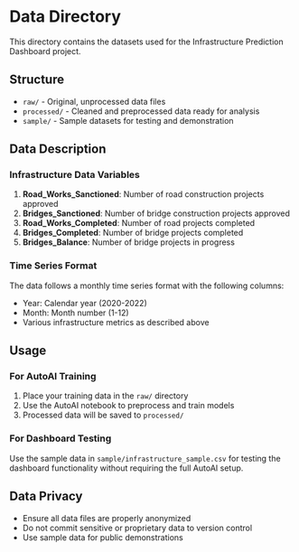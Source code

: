 # Data Directory

This directory contains the datasets used for the Infrastructure Prediction Dashboard project.

## Structure

- `raw/` - Original, unprocessed data files
- `processed/` - Cleaned and preprocessed data ready for analysis
- `sample/` - Sample datasets for testing and demonstration

## Data Description

### Infrastructure Data Variables

1. **Road_Works_Sanctioned**: Number of road construction projects approved
2. **Bridges_Sanctioned**: Number of bridge construction projects approved  
3. **Road_Works_Completed**: Number of road projects completed
4. **Bridges_Completed**: Number of bridge projects completed
5. **Bridges_Balance**: Number of bridge projects in progress

### Time Series Format

The data follows a monthly time series format with the following columns:
- Year: Calendar year (2020-2022)
- Month: Month number (1-12)
- Various infrastructure metrics as described above

## Usage

### For AutoAI Training
1. Place your training data in the `raw/` directory
2. Use the AutoAI notebook to preprocess and train models
3. Processed data will be saved to `processed/`

### For Dashboard Testing
Use the sample data in `sample/infrastructure_sample.csv` for testing the dashboard functionality without requiring the full AutoAI setup.

## Data Privacy

- Ensure all data files are properly anonymized
- Do not commit sensitive or proprietary data to version control
- Use sample data for public demonstrations

